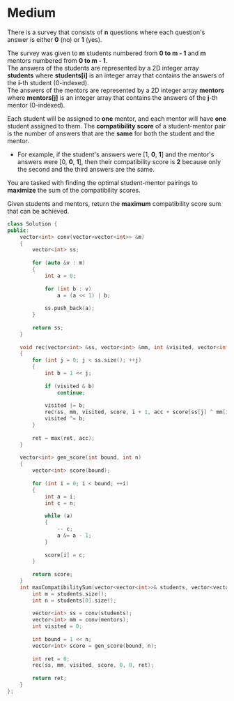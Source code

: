 # Medium

There is a survey that consists of **n** questions where each question's answer is either **0** (no) or **1** (yes).

The survey was given to **m** students numbered from **0 to m - 1** and **m** mentors numbered from **0 to m - 1**. \
The answers of the students are represented by a 2D integer array **students** where **students[i]** is an integer array that contains the answers of the **i**-th student (0-indexed). \
The answers of the mentors are represented by a 2D integer array **mentors** where **mentors[j]** is an integer array that contains the answers of the **j**-th mentor (0-indexed).

Each student will be assigned to **one** mentor, and each mentor will have **one** student assigned to them. The **compatibility score** of a student-mentor pair is the number of answers that are the **same** for both the student and the mentor.

- For example, if the student's answers were [1, **0**, **1**] and the mentor's answers were [0, **0**, **1**], then their compatibility score is **2** because only the second and the third answers are the same.

You are tasked with finding the optimal student-mentor pairings to **maximize** the sum of the compatibility scores.

Given students and mentors, return the **maximum** compatibility score sum that can be achieved.

```cpp
class Solution {
public:
    vector<int> conv(vector<vector<int>> &m)
    {
        vector<int> ss;
        
        for (auto &v : m)
        {
            int a = 0;
            
            for (int b : v)
                a = (a << 1) | b;
            
            ss.push_back(a);
        }
        
        return ss;
    }
    
    void rec(vector<int> &ss, vector<int> &mm, int &visited, vector<int> &score, int i, int acc, int &ret)
    {
        for (int j = 0; j < ss.size(); ++j)
        {
            int b = 1 << j;
            
            if (visited & b)
                continue;
            
            visited |= b;
            rec(ss, mm, visited, score, i + 1, acc + score[ss[j] ^ mm[i]], ret);
            visited ^= b;
        }
        
        ret = max(ret, acc);
    }
    
    vector<int> gen_score(int bound, int n)
    {
        vector<int> score(bound);
        
        for (int i = 0; i < bound; ++i)
        {
            int a = i;
            int c = n;
            
            while (a)
            {
                -- c;
                a &= a - 1;
            }
            
            score[i] = c;
        }
        
        return score;
    }
    int maxCompatibilitySum(vector<vector<int>>& students, vector<vector<int>>& mentors) {
        int m = students.size();
        int n = students[0].size();
        
        vector<int> ss = conv(students);
        vector<int> mm = conv(mentors);
        int visited = 0;
        
        int bound = 1 << n;
        vector<int> score = gen_score(bound, n);
        
        int ret = 0;
        rec(ss, mm, visited, score, 0, 0, ret);
        
        return ret;
    }
};
```
